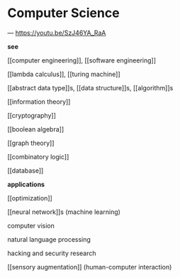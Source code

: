 # Computer Science

&mdash; <https://youtu.be/SzJ46YA_RaA>

**see**

[[computer engineering]], [[software engineering]]

[[lambda calculus]], [[turing machine]]

[[abstract data type]]s, [[data structure]]s, [[algorithm]]s

[[information theory]]

[[cryptography]]

[[boolean algebra]]

[[graph theory]]

[[combinatory logic]]

[[database]]

**applications**

[[optimization]]

[[neural network]]s (machine learning)

computer vision

natural language processing

hacking and security research

[[sensory augmentation]] (human-computer interaction)
